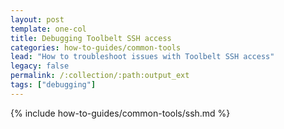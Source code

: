 ```yaml
---
layout: post
template: one-col
title: Debugging Toolbelt SSH access
categories: how-to-guides/common-tools
lead: "How to troubleshoot issues with Toolbelt SSH access"
legacy: false
permalink: /:collection/:path:output_ext
tags: ["debugging"]
---
```

{% include how-to-guides/common-tools/ssh.md %}